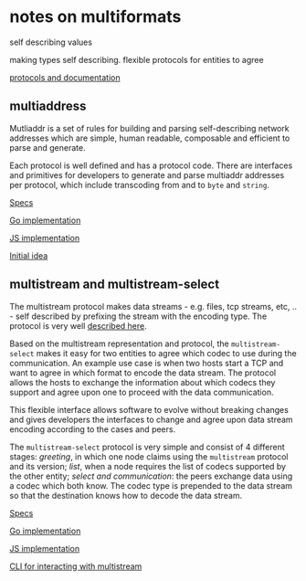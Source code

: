 # notes on multiformats

self describing values

making types self describing. flexible protocols for entities to agree

[protocols and documentation](https://github.com/multiformats/multiformats)


## multiaddress

Mutliaddr is a set of rules for building and parsing self-describing network 
addresses which are simple, human readable, composable and efficient to parse
and generate.

Each protocol is well defined and has a protocol code. There are interfaces 
and primitives for developers to generate and parse
multiaddr addresses per protocol, which include transcoding from and to `byte` 
and `string`.



[Specs](https://github.com/multiformats/multiaddr)

[Go implementation](https://github.com/multiformats/go-multiaddr)

[JS implementation](https://github.com/multiformats/js-multiaddr)

[Initial idea](https://github.com/jbenet/random-ideas/issues/11)

## multistream and multistream-select

The multistream protocol makes data streams - e.g. files, tcp streams, etc, .. -
self described by prefixing the stream with the encoding type. The protocol is
very well [described here](https://github.com/multiformats/multistream).

Based on the multistream representation and protocol, the `multistream-select`
makes it easy for two entities to agree which codec to use during the
communication. An example use case is when two hosts start a TCP and want to
agree in which format to encode the data stream. The protocol allows the hosts
to exchange the information about which codecs they support and agree upon one
to proceed with the data communication.

This flexible interface allows software to evolve without breaking changes and
gives developers the interfaces to change and agree upon data stream encoding
according to the cases and peers.

The `multistream-select` protocol is very simple and consist of 4 different 
stages: *greeting*, in which one node claims using the `multistream` protocol
and its version; *list*, when a node requires the list of codecs supported by
the other entity; *select and communication*: the peers exchange data using a
codec which both know. The codec type is prepended to the data stream so that
the destination knows how to decode the data stream.


[Specs](https://github.com/multiformats/multistream-select)

[Go implementation](https://github.com/multiformats/go-multistream)

[JS implementation](https://github.com/multiformats/js-multistream)

[CLI for interacting with multistream](https://github.com/whyrusleeping/mss-nc)


